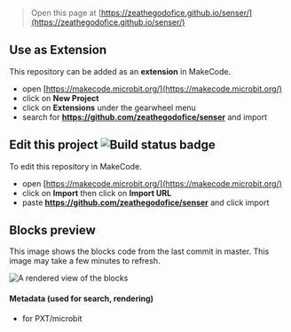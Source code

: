 
> Open this page at [https://zeathegodofice.github.io/senser/](https://zeathegodofice.github.io/senser/)

## Use as Extension

This repository can be added as an **extension** in MakeCode.

* open [https://makecode.microbit.org/](https://makecode.microbit.org/)
* click on **New Project**
* click on **Extensions** under the gearwheel menu
* search for **https://github.com/zeathegodofice/senser** and import

## Edit this project ![Build status badge](https://github.com/zeathegodofice/senser/workflows/MakeCode/badge.svg)

To edit this repository in MakeCode.

* open [https://makecode.microbit.org/](https://makecode.microbit.org/)
* click on **Import** then click on **Import URL**
* paste **https://github.com/zeathegodofice/senser** and click import

## Blocks preview

This image shows the blocks code from the last commit in master.
This image may take a few minutes to refresh.

![A rendered view of the blocks](https://github.com/zeathegodofice/senser/raw/master/.github/makecode/blocks.png)

#### Metadata (used for search, rendering)

* for PXT/microbit
<script src="https://makecode.com/gh-pages-embed.js"></script><script>makeCodeRender("{{ site.makecode.home_url }}", "{{ site.github.owner_name }}/{{ site.github.repository_name }}");</script>
